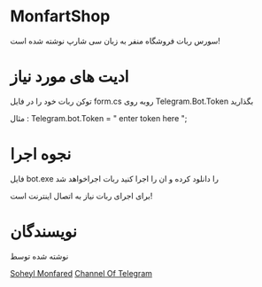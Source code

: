 # MonfartShop
سورس ربات فروشگاه منفر به زبان سی شارپ نوشته شده است!


# ادیت های مورد نیاز

توکن ربات خود را در فایل form.cs 
روبه روی Telegram.Bot.Token بگذارید

مثال :
Telegram.bot.Token = " enter token here ";

# نجوه اجرا 
فایل bot.exe را دانلود کرده و ان را اجرا کنید
ربات اجراخواهد شد

برای اجرای ربات نیاز به اتصال اینترنت است!

# نویسندگان

نوشته شده توسط 


[Soheyl Monfared](https://telegram.me/monfar)
[Channel Of Telegram](https://telegram.me/devof)
